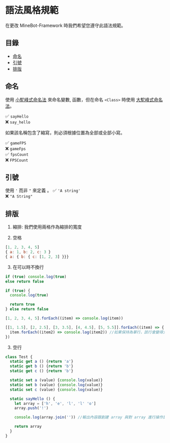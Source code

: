 # 語法風格規範
在更改 MineBot-Framework 時我們希望您遵守此語法規範。

## 目錄
* [命名](#命名)
* [引號](#引號)
* [排版](#排版)

## 命名
使用 [小駝峰式命名法](https://zh.wikipedia.org/zh-tw/%E9%A7%9D%E5%B3%B0%E5%BC%8F%E5%A4%A7%E5%B0%8F%E5%AF%AB) 來命名變數, 函數，但在命名 `<Class>` 時使用 [大駝峰式命名法](https://zh.wikipedia.org/zh-tw/%E9%A7%9D%E5%B3%B0%E5%BC%8F%E5%A4%A7%E5%B0%8F%E5%AF%AB)。

✅ `sayHello`<br>
❌ `say_hello`

如果該名稱包含了縮寫，則必須根據位置為全部或全部小寫。

✅ `gameFPS`<br>
❌ `gameFps`<br>
✅ `fpsCount`<br>
❌ `FPSCount`

## 引號
使用 `'` 而非 `"` 來定義 <string>。
✅ `'A string'`<br>
❌ `"A String"`

## 排版
1. 縮排: 我們使用兩格作為縮排的寬度

2. 空格
```js
[1, 2, 3, 4, 5]
{ a: 1, b: 2, c: 3 }
{ a: { b: { c: [1, 2, 3] }}}
```
3. 在可以時不換行
```js
if (true) console.log(true)
else return false

if (true) {
  console.log(true)

  return true
} else return false

[1, 2, 3, 4, 5].forEach((item) => console.log(item))

[[1, 1.5], [2, 2.5], [3, 3.5], [4, 4.5], [5, 5.5]].forEach((item) => {
  item.forEach((item2) => console.log(item2)) //如果保持為單行，該行會變得太難閱讀。
})
```
3. 空行
```js
class Test {
  static get a () {return 'a'}
  static get b () {return 'b'}
  static get c () {return 'b'}

  static set a (value) {console.log(value)}
  static set b (value) {console.log(value)}
  static set c (value) {console.log(value)}

  static sayHello () {
    let array = ['h', 'e', 'l', 'l' 'o']
    array.push('!')

    console.log(array.join('')) //輸出內容跟創建 array 與對 array 進行操作是不同 "類型" 的指令。

    return array
  }
}
```
